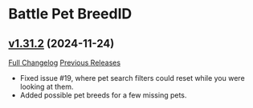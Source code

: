 # Battle Pet BreedID

## [v1.31.2](https://github.com/MMOSimca/BattlePetBreedID/tree/v1.31.2) (2024-11-24)
[Full Changelog](https://github.com/MMOSimca/BattlePetBreedID/compare/v1.31.1...v1.31.2) [Previous Releases](https://github.com/MMOSimca/BattlePetBreedID/releases)

- Fixed issue #19, where pet search filters could reset while you were looking at them.  
- Added possible pet breeds for a few missing pets.  

